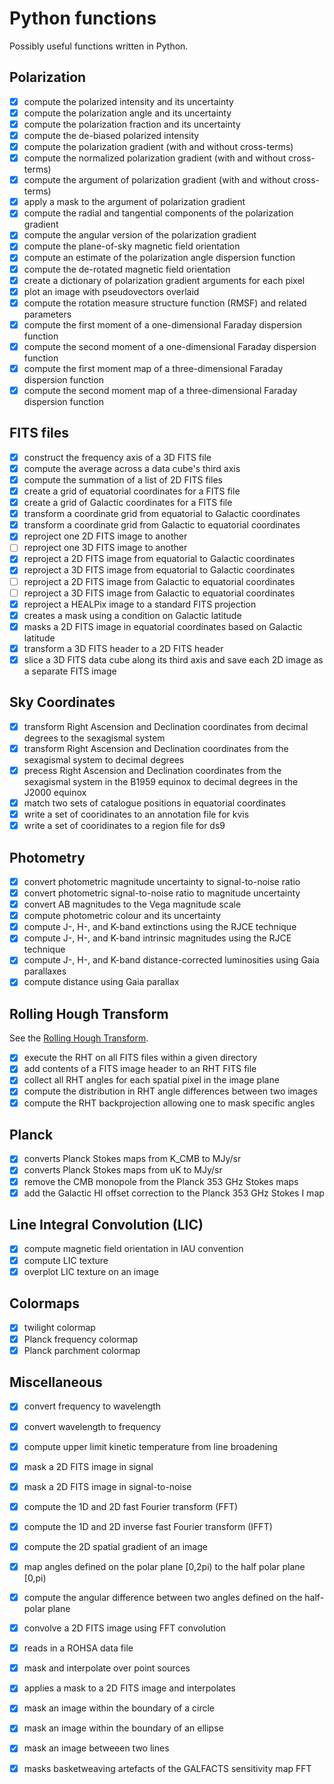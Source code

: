 # Python functions

Possibly useful functions written in Python.

## Polarization

* [x] compute the polarized intensity and its uncertainty
* [x] compute the polarization angle and its uncertainty
* [x] compute the polarization fraction and its uncertainty
* [x] compute the de-biased polarized intensity
* [x] compute the polarization gradient (with and without cross-terms)
* [x] compute the normalized polarization gradient (with and without cross-terms)
* [x] compute the argument of polarization gradient (with and without cross-terms)
* [x] apply a mask to the argument of polarization gradient
* [x] compute the radial and tangential components of the polarization gradient
* [x] compute the angular version of the polarization gradient
* [x] compute the plane-of-sky magnetic field orientation
* [x] compute an estimate of the polarization angle dispersion function
* [x] compute the de-rotated magnetic field orientation
* [x] create a dictionary of polarization gradient arguments for each pixel
* [x] plot an image with pseudovectors overlaid
* [x] compute the rotation measure structure function (RMSF) and related parameters
* [x] compute the first moment of a one-dimensional Faraday dispersion function
* [x] compute the second moment of a one-dimensional Faraday dispersion function
* [x] compute the first moment map of a three-dimensional Faraday dispersion function
* [x] compute the second moment map of a three-dimensional Faraday dispersion function

## FITS files

* [x] construct the frequency axis of a 3D FITS file
* [x] compute the average across a data cube's third axis
* [x] compute the summation of a list of 2D FITS files
* [x] create a grid of equatorial coordinates for a FITS file
* [x] create a grid of Galactic coordinates for a FITS file
* [x] transform a coordinate grid from equatorial to Galactic coordinates
* [x] transform a coordinate grid from Galactic to equatorial coordinates
* [x] reproject one 2D FITS image to another
* [ ] reproject one 3D FITS image to another
* [x] reproject a 2D FITS image from equatorial to Galactic coordinates
* [x] reproject a 3D FITS image from equatorial to Galactic coordinates
* [ ] reproject a 2D FITS image from Galactic to equatorial coordinates
* [ ] reproject a 3D FITS image from Galactic to equatorial coordinates
* [x] reproject a HEALPix image to a standard FITS projection
* [x] creates a mask using a condition on Galactic latitude
* [x] masks a 2D FITS image in equatorial coordinates based on Galactic latitude
* [x] transform a 3D FITS header to a 2D FITS header
* [x] slice a 3D FITS data cube along its third axis and save each 2D image as a separate FITS image

## Sky Coordinates

* [x] transform Right Ascension and Declination coordinates from decimal degrees to the sexagismal system
* [x] transform Right Ascension and Declination coordinates from the sexagismal system to decimal degrees
* [x] precess Right Ascension and Declination coordinates from the sexagismal system in the B1959 equinox to decimal degrees in the J2000 equinox
* [x] match two sets of catalogue positions in equatorial coordinates
* [x] write a set of cooridinates to an annotation file for kvis
* [x] write a set of cooridinates to a region file for ds9

## Photometry

* [x] convert photometric magnitude uncertainty to signal-to-noise ratio
* [x] convert photometric signal-to-noise ratio to magnitude uncertainty
* [x] convert AB magnitudes to the Vega magnitude scale
* [x] compute photometric colour and its uncertainty
* [x] compute J-, H-, and K-band extinctions using the RJCE technique
* [x] compute J-, H-, and K-band intrinsic magnitudes using the RJCE technique
* [x] compute J-, H-, and K-band distance-corrected luminosities using Gaia parallaxes
* [x] compute distance using Gaia parallax

## Rolling Hough Transform
See the [Rolling Hough Transform](https://github.com/seclark/RHT).
* [x] execute the RHT on all FITS files within a given directory
* [x] add contents of a FITS image header to an RHT FITS file
* [x] collect all RHT angles for each spatial pixel in the image plane
* [x] compute the distribution in RHT angle differences between two images
* [x] compute the RHT backprojection allowing one to mask specific angles

## Planck

* [x] converts Planck Stokes maps from K_CMB to MJy/sr
* [x] converts Planck Stokes maps from uK to MJy/sr
* [x] remove the CMB monopole from the Planck 353 GHz Stokes maps
* [x] add the Galactic HI offset correction to the Planck 353 GHz Stokes I map

## Line Integral Convolution (LIC)

* [x] compute magnetic field orientation in IAU convention
* [x] compute LIC texture
* [x] overplot LIC texture on an image

## Colormaps

* [x] twilight colormap
* [x] Planck frequency colormap
* [x] Planck parchment colormap

## Miscellaneous

* [x] convert frequency to wavelength
* [x] convert wavelength to frequency
* [x] compute upper limit kinetic temperature from line broadening
* [x] mask a 2D FITS image in signal
* [x] mask a 2D FITS image in signal-to-noise
* [x] compute the 1D and 2D fast Fourier transform (FFT)
* [x] compute the 1D and 2D inverse fast Fourier transform (IFFT)
* [x] compute the 2D spatial gradient of an image
* [x] map angles defined on the polar plane \[0,2pi) to the half polar plane \[0,pi)
* [x] compute the angular difference between two angles defined on the half-polar plane
* [x] convolve a 2D FITS image using FFT convolution
* [x] reads in a ROHSA data file
* [x] mask and interpolate over point sources
* [x] applies a mask to a 2D FITS image and interpolates
* [x] mask an image within the boundary of a circle
* [x] mask an image within the boundary of an ellipse
* [x] mask an image betweeen two lines
* [x] masks basketweaving artefacts of the GALFACTS sensitivity map FFT

